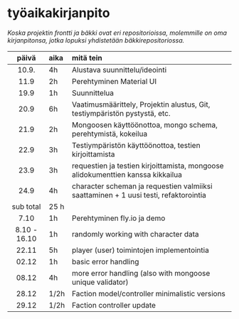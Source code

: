 # työaikakirjanpito

*Koska projektin frontti ja bäkki ovat eri repositorioissa, molemmille on oma kirjanpitonsa, jotka lopuksi yhdistetään bäkkirepositoriossa.*

| päivä | aika | mitä tein  |
| :----:|:-----| :-----|
| 10.9.| 4h | Alustava suunnittelu/ideointi |
| 11.9 | 2h | Perehtyminen Material UI |
| 19.9 | 1h | Suunnittelua |
| 20.9 | 6h | Vaatimusmäärittely, Projektin alustus, Git, testiympäristön pystystä, etc. |
| 21.9 | 2h | Mongoosen käyttöönottoa, mongo schema, perehtymistä, kokeilua |
| 22.9 | 3h | Testiympäristön käyttöönottoa, testien kirjoittamista |
| 23.9 | 3h | requestien ja testien kirjoittamista, mongoose alidokumenttien kanssa kikkailua |
| 24.9 | 4h | character scheman ja requestien valmiiksi saattaminen + 1 uusi testi, refaktorointia |
|sub total | 25 h ||
| 7.10 | 1h | Perehtyminen fly.io ja demo |
| 8.10 - 16.10 | 1h | randomly working with character data |
| 22.11 | 5h | player (user) toimintojen implementointia |
| 02.12 | 1h | basic error handling |
| 08.12 | 4h | more error handling (also with mongoose unique validator) |
| 28.12 | 1/2h | Faction model/controller minimalistic versions |
| 29.12 | 1/2h | Faction controller update |